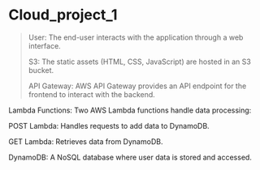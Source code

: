 ﻿# Cloud_project_1
>User: The end-user interacts with the application through a web interface.
>
>
>S3: The static assets (HTML, CSS, JavaScript) are hosted in an S3 bucket.
>
>
>API Gateway: AWS API Gateway provides an API endpoint for the frontend to interact with the backend.
>
>
Lambda Functions: Two AWS Lambda functions handle data processing:


POST Lambda: Handles requests to add data to DynamoDB.


GET Lambda: Retrieves data from DynamoDB.


DynamoDB: A NoSQL database where user data is stored and accessed.
